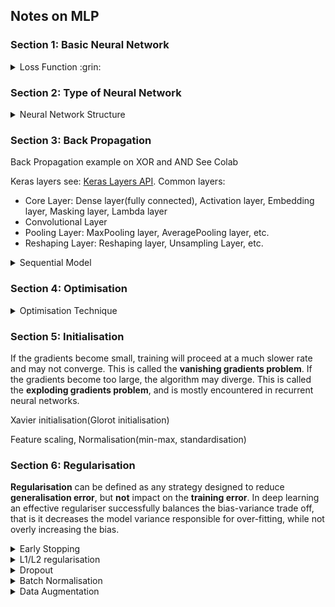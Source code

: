 ## Notes on MLP
### Section 1: Basic Neural Network

<details>
  <summary>Loss Function :grin:</summary>
  
The goal of supervised learning is to minimize the loss function
  1. Regression: the Mean Square Error (MSE) and Mean Absolute Error (MAE)
  2. Binary classification: the Binary Cross Entropy (BCE)
  3. Multi-class Classification: Categorical Cross Entropy (CCE)
  ![Image](https://github.com/YixinFan11/Machine-Learning/blob/master/MLP/images/loss_fun_1.png?raw=true)
</details>

### Section 2:  Type of Neural Network
<details>
  <summary>Neural Network Structure</summary>

 ![Image](https://github.com/YixinFan11/Machine-Learning/blob/master/MLP/images/fun_1.png?raw=true)
 
  Φ is activation function and output a is activation. Common activation function:
  
 ![Image](https://github.com/YixinFan11/Machine-Learning/blob/master/MLP/images/act_fun.png?raw=true)
 ![Image](https://github.com/YixinFan11/Machine-Learning/blob/master/MLP/images/act_fun_tab.png?raw=true)


</details>

### Section 3:  Back Propagation

Back Propagation example on XOR and AND See Colab

Keras layers see: [Keras Layers API](https://keras.io/api/layers/).
Common layers: 
 - Core Layer: Dense layer(fully connected), Activation layer, Embedding layer, Masking layer, Lambda layer
 - Convolutional Layer
 - Pooling Layer: MaxPooling layer, AveragePooling layer, etc.
 - Reshaping Layer: Reshaping layer, Unsampling Layer, etc.

<details>
  <summary>Sequential Model</summary>
There are two ways to build Keras models: sequential and functional.

The sequential API allows you to create models layer-by-layer for most problems. It is limited in that it does not allow you to create models that share layers or have multiple inputs or outputs.

Alternatively, the functional API allows you to create models that have a lot more flexibility as you can easily define models where layers connect to more than just the previous and next layers. In fact, you can connect layers to (literally) any other layer. As a result, creating complex networks such as siamese networks and residual networks become possible.
</details>

### Section 4:  Optimisation

<details>
  <summary>Optimisation Technique</summary>
  
The goal of supervised learning is to minimize the loss function
 - Stochastic Gradient Descent 
 - Stochastic Gradient Descent with Momentum
 - RMSprop
 - ADAM
  



</details>

### Section 5:  Initialisation
If the gradients become small, training will proceed at a much slower rate and may not converge. This is called the **vanishing gradients problem**.
If the gradients become too large, the algorithm may diverge. This is called the  **exploding gradients problem**, and is mostly encountered in recurrent neural networks.

Xavier initialisation(Glorot initialisation)

Feature scaling, Normalisation(min-max, standardisation)

### Section 6:  Regularisation
**Regularisation** can be defined as any strategy designed to reduce **generalisation error**, but **not** impact on the **training error**. In deep learning an effective regulariser successfully balances the bias-variance trade off, that is it decreases the model variance responsible for over-fitting, while not overly increasing the bias.
<details>
  <summary>Early Stopping</summary>
  For large datasets, split into training, test and holdout sets(Holdout data is used to assess the final performance of the tuned model).
  Early stopping terminates the training process after the test loss has not improved over the previously recorded best test loss for a specified number of epochs
  </details>
  
 <details>
  <summary>L1/L2 regularisation</summary>
L1 and L2 regularisation are types of parameter-norm penalties, which can be implemented by adding a term to the cost function: J'(w) = J(w) + λΩ(w), where λ is hyperparameter determine the contribution of penalty term Ω(w)(kernel_regularizer in keras API)
  - L2 is also known as ridge-regression
  - L1 is also known as LASSO-regression
  </details>
  
  <details>
  <summary>Dropout</summary>
During training, every neuron (including the input neurons but excluding the output neurons) has a probability p of having its input and output weights set to zero. This reduces the chance of introducing spurious correlations that do not significantly contribute to improving the loss.
  </details>
  
  <details>
  <summary>Batch Normalisation</summary>
Batch normalisation is a method originally developed to reduce the vanishing/exploding gradients problem, but it has also been shown to have a regularising effect. It consists of adding an additional operation just before the activation function, that zero centers and normalises the inputs for each batch, then scales and shifts the results using two new learnable parameters. It can be added to individual layers in the network, each with separate learnable parameters, and is implemented in the TF2 keras API as a "BatchNormalization" layer.
  </details>
  
  <details>
  <summary>Data Augmentation</summary>
The best way to reduce over-fitting is to use more data.One can generate new training examples from existing ones by augmenting them. When using image data, for example, one could slightly shift, rotate, resize, crop, adjust the contrast, add small random noise etc, and this would force the model to be more tolerant to these properties and learn better representations of the data.
It is preferable to generate these new examples during training, rather than saving them to disk, and **TF2** offers several data augmentation methods
  </details>

